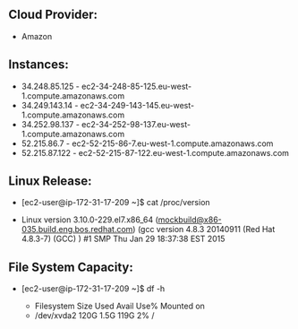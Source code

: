 ## Cloud Provider:
  * Amazon
## Instances:
  * 34.248.85.125 - ec2-34-248-85-125.eu-west-1.compute.amazonaws.com
  * 34.249.143.14 - ec2-34-249-143-145.eu-west-1.compute.amazonaws.com
  * 34.252.98.137 - ec2-34-252-98-137.eu-west-1.compute.amazonaws.com
  * 52.215.86.7 - ec2-52-215-86-7.eu-west-1.compute.amazonaws.com
  * 52.215.87.122 - ec2-52-215-87-122.eu-west-1.compute.amazonaws.com
## Linux Release:  
* [ec2-user@ip-172-31-17-209 ~]$ cat /proc/version

* Linux version 3.10.0-229.el7.x86_64 (mockbuild@x86-035.build.eng.bos.redhat.com) (gcc version 4.8.3 20140911 (Red Hat 4.8.3-7) (GCC) ) #1  SMP Thu Jan 29 18:37:38 EST 2015

## File System Capacity:  

* [ec2-user@ip-172-31-17-209 ~]$ df -h

    * Filesystem      Size  Used Avail Use% Mounted on
    * /dev/xvda2      120G  1.5G  119G   2% /

